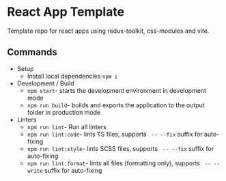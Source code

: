 # React App Template

Template repo for react apps using redux-toolkit, css-modules and vite.

## Commands

- Setup
  - Install local dependencies `npm i`
- Development / Build
  - `npm start`- starts the development environment in development mode
  - `npm run build`- builds and exports the application to the output folder in production mode
- Linters
  - `npm run lint`- Run all linters
  - `npm run lint:code`- lints TS files, supports ` -- --fix` suffix for auto-fixing
  - `npm run lint:style`- lints SCSS files, supports ` -- --fix` suffix for auto-fixing
  - `npm run lint:format`- lints all files (formatting only), supports ` -- --write` suffix for auto-fixing
